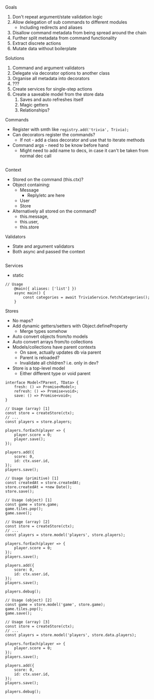 Goals

1.  Don't repeat argument/state validation logic
2.  Allow delegation of sub commands to different modules
    -   Including redirects and aliases
3.  Disallow command metadata from being spread around the chain
4.  Further split metadata from command functionality
5.  Extract discrete actions
6.  Mutate data without boilerplate

Solutions

1. Command and argument validators
2. Delegate via decorator options to another class
3. Organise all metadata into decorators
4. ???
5. Create services for single-step actions
6. Create a saveable model from the store data
    1. Saves and auto refreshes itself
    2. Magic getters
    3. Relationships?

Commands

-   Register with smth like `registry.add('trivia', Trivia);`
-   Can decorators register the commands?
    -   If not - add a class decorator and use that to iterate methods
-   Command args - need to be know before hand
    -   Might need to add name to decs, in case it can't be taken from normal dec call

```tsx
```

Context

-   Stored on the command (this.ctx)?
-   Object containing:
    -   Message
        -   Reply/etc are here
    -   User
    -   Store
-   Alternatively all stored on the command?
    -   this.message,
    -   this.user,
    -   this.store

Validators

-   State and argument validators
-   Both async and passed the context

```tsx
```

Services

-   static

```tsx
// Usage
    @main({ aliases: ['list'] })
    async main() {
        const categories = await TriviaService.fetchCategories();
    }
```

Stores

-   No maps?
-   Add dynamic getters/setters with Object.defineProperty
    -   Merge types somehow
-   Auto convert objects from/to models
-   Auto convert arrays from/to collections
-   Models/collections have parent contexts
    -   On save, actually updates db via parent
    -   Parent is reloaded?
    -   Invalidate all children? i.e. only in dev?
-   Store is a top-level model
    -   Either different type or void parent

```tsx
interface Model<TParent, TData> {
    fresh: () => Promise<Model>;
    refresh: () => Promise<void>;
    save: () => Promise<void>;
}
```

```tsx
// Usage (array) [1]
const store = createStore(ctx);
// ...
const players = store.players;

players.forEach(player => {
    player.score = 0;
    player.save();
});

players.add({
    score: 0,
    id: ctx.user.id,
});
players.save();

// Usage (primitive) [1]
const createdAt = store.createdAt;
store.createdAt = +new Date();
store.save();

// Usage (object) [1]
const game = store.game;
game.tiles.pop();
game.save();

// Usage (array) [2]
const store = createStore(ctx);
// ...
const players = store.model('players', store.players);

players.forEach(player => {
    player.score = 0;
});
players.save();

players.add({
    score: 0,
    id: ctx.user.id,
});
players.save();

players.debug();

// Usage (object) [2]
const game = store.model('game', store.game);
game.tiles.pop();
game.save();

// Usage (array) [3]
const store = createStore(ctx);
// ...
const players = store.model('players', store.data.players);

players.forEach(player => {
    player.score = 0;
});
players.save();

players.add({
    score: 0,
    id: ctx.user.id,
});
players.save();

players.debug();
```
